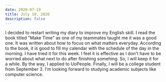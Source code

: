 ```yaml
---
date: 2020-07-19
title: July 19, 2020
description: false
---
```


I decided to restart writing my diary to improve my English skill.
I read the book titled "Make Time" as one of my teammates taught me it was a good one. It was written about how to focus on what matters everyday.
According to the book, it is good to fill my calendar with the schedule of the day in the morning. I have tried it for this week.
I feel it is effective as I don't have to be worried about what next to do after finishing somehing. So, I will keep it for a while.
By the way, I applied to UoPeople. Finally, I will be a college student from September 3.
I'm looking forward to studying academic subjects like computer science.
